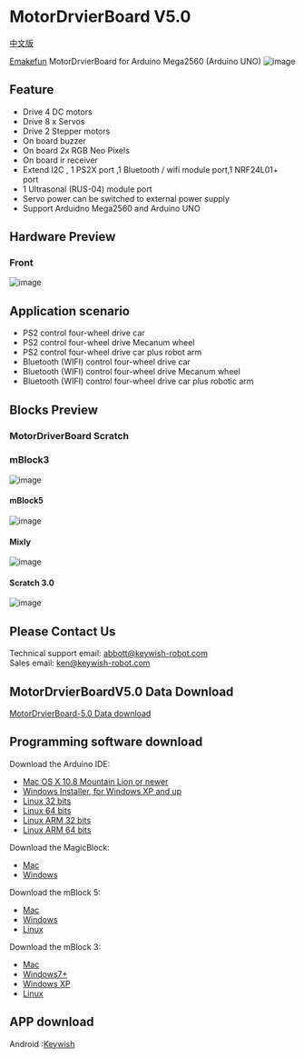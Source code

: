 # MotorDrvierBoard V5.0
[中文版](README_zh.md)

[Emakefun](www.emakefun.com) MotorDrvierBoard  for Arduino Mega2560 (Arduino UNO)
![image](https://github.com/emakefun/emakefun-docs/raw/master/docs/open_source_hardware/UNO_mega2560_pic/icon.png)

## Feature

- Drive 4 DC motors 
- Drive 8 x Servos
- Drive 2 Stepper motors 
- On board buzzer
- On board 2x RGB Neo Pixels
- On board ir receiver
- Extend I2C , 1 PS2X port ,1 Bluetooth / wifi module port,1 NRF24L01+ port
- 1 Ultrasonal (RUS-04) module port 
- Servo power can be switched to external power supply
- Support Arduidno Mega2560 and Arduino UNO

## Hardware Preview
### Front
![image](https://github.com/emakefun/emakefun-docs/raw/master/docs/open_source_hardware/UNO_mega2560_pic/MotorDriverBoard.png)

## Application scenario

- PS2 control four-wheel drive car
- PS2 control four-wheel drive Mecanum wheel
- PS2 control four-wheel drive car plus robot arm
- Bluetooth (WIFI) control four-wheel drive car
- Bluetooth (WIFI) control four-wheel drive Mecanum wheel
- Bluetooth (WIFI) control four-wheel drive car plus robotic arm

## Blocks Preview
### MotorDriverBoard Scratch
### mBlock3
![image](https://github.com/emakefun/emakefun-docs/raw/master/docs/open_source_hardware/UNO_mega2560_pic/mBlock.png)
#### mBlock5
![image](https://github.com/emakefun/emakefun-docs/raw/master/docs/open_source_hardware/UNO_mega2560_pic/mBlock5.png)
#### Mixly
![image](https://github.com/emakefun/emakefun-docs/raw/master/docs/open_source_hardware/UNO_mega2560_pic/mixly.png)
#### Scratch 3.0
![image](https://github.com/emakefun/emakefun-docs/raw/master/docs/open_source_hardware/UNO_mega2560_pic/Scratch3.0.png)

## Please Contact Us

Technical support email: abbott@keywish-robot.com</br>
Sales email: ken@keywish-robot.com</br>

## MotorDrvierBoardV5.0 Data Download 

[MotorDrvierBoard-5.0 Data download](https://codeload.github.com/emakefun/MotorDriverBoard/zip/MotorDrvierBoardV5.0)

## Programming software download

Download the Arduino IDE:
* [Mac OS X 10.8 Mountain Lion or newer](https://downloads.arduino.cc/arduino-1.8.10-macosx.zip)</br>
* [Windows Installer, for Windows XP and up ](https://downloads.arduino.cc/arduino-1.8.10-windows.exe)</br>
* [Linux 32 bits](https://downloads.arduino.cc/arduino-1.8.10-linux32.tar.xz)</br> 
* [Linux 64 bits](https://downloads.arduino.cc/arduino-1.8.10-linux64.tar.xz)</br> 
* [Linux ARM 32 bits ](https://downloads.arduino.cc/arduino-1.8.10-linuxarm.tar.xz)</br> 
* [Linux ARM 64 bits ](https://downloads.arduino.cc/arduino-1.8.10-linuxaarch64.tar.xz)</br> 

Download the MagicBlock:
* [Mac](http://www.emakefun.com/en/download)</br>
* [Windows](http://www.emakefun.com/en/download)</br>

Download the mBlock 5:
* [Mac](https://dl.makeblock.com/mblock5/darwin/V5.1.0.pkg)</br>
* [Windows](https://dl.makeblock.com/mblock5/win32/V5.1.0.exe)</br>
* [Linux](https://dl.makeblock.com/mblock5/linux/mLink-1.2.0-amd64.deb)</br>

Download the mBlock 3:
* [Mac](https://dl.makeblock.com/mblock3/mBlock_mac_V3.4.12.zip)</br>
* [Windows7+](https://dl.makeblock.com/mblock3/mBlock_win_V3.4.12.exe)</br>
* [Windows XP](http://download.makeblock.com/mblock/v_3_4_2/mBlock_win_V3.4.2_beta2_20161111.exe)</br>
* [Linux](https://dl.makeblock.com/mBlock4.0/mBlock_4.0.4_amd64.deb)</br>

## APP download

Android :[Keywish](https://codeload.github.com/keywish/KeywishBot/zip/master)</br>
